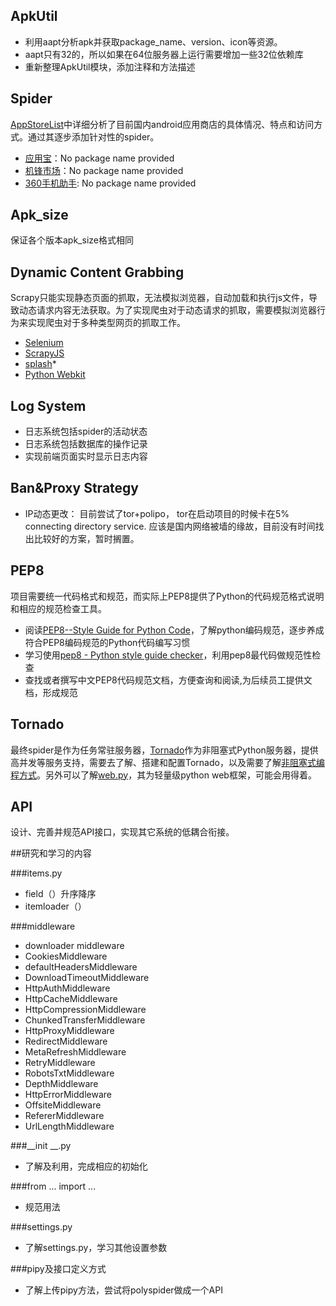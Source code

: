 ## ApkUtil
*	利用aapt分析apk并获取package_name、version、icon等资源。
*	aapt只有32的，所以如果在64位服务器上运行需要增加一些32位依赖库
*	重新整理ApkUtil模块，添加注释和方法描述

## Spider
[AppStoreList]中详细分析了目前国内android应用商店的具体情况、特点和访问方式。通过其逐步添加针对性的spider。

*   [应用宝]：No package name provided
*   [机锋市场]：No package name provided
*   [360手机助手]: No package name provided

## Apk_size
保证各个版本apk_size格式相同
## Dynamic Content Grabbing
Scrapy只能实现静态页面的抓取，无法模拟浏览器，自动加载和执行js文件，导致动态请求内容无法获取。为了实现爬虫对于动态请求的抓取，需要模拟浏览器行为来实现爬虫对于多种类型网页的抓取工作。
*	[Selenium]
*	[ScrapyJS]
*	[splash]*
*	[Python Webkit]

## Log System
*	日志系统包括spider的活动状态
*	日志系统包括数据库的操作记录
*	实现前端页面实时显示日志内容

## Ban&Proxy Strategy
*	IP动态更改： 目前尝试了tor+polipo， tor在启动项目的时候卡在5% connecting directory service. 应该是国内网络被墙的缘故，目前没有时间找出比较好的方案，暂时搁置。

## PEP8
项目需要统一代码格式和规范，而实际上PEP8提供了Python的代码规范格式说明和相应的规范检查工具。

*	阅读[PEP8--Style Guide for Python Code]，了解python编码规范，逐步养成符合PEP8编码规范的Python代码编写习惯
*	学习使用[pep8 - Python style guide checker]，利用pep8最代码做规范性检查
*	查找或者撰写中文PEP8代码规范文档，方便查询和阅读,为后续员工提供文档，形成规范

## Tornado
最终spider是作为任务常驻服务器，[Tornado]作为非阻塞式Python服务器，提供高并发等服务支持，需要去了解、搭建和配置Tornado，以及需要了解[非阻塞式编程方式]。另外可以了解[web.py]，其为轻量级python web框架，可能会用得着。

## API
设计、完善并规范API接口，实现其它系统的低耦合衔接。

##研究和学习的内容

###items.py
*	field（）升序降序
*	itemloader（）

###middleware
*	downloader middleware
*	CookiesMiddleware
*	defaultHeadersMiddleware
*	DownloadTimeoutMiddleware
*	HttpAuthMiddleware
*	HttpCacheMiddleware
*	HttpCompressionMiddleware
*	ChunkedTransferMiddleware
*	HttpProxyMiddleware
*	RedirectMiddleware
*	MetaRefreshMiddleware
*	RetryMiddleware
*	RobotsTxtMiddleware
*	DepthMiddleware
*	HttpErrorMiddleware
*	OffsiteMiddleware
*	RefererMiddleware
*	UrlLengthMiddleware

###__init __.py
*	了解及利用，完成相应的初始化

###from ... import ...
*	规范用法

###settings.py
*	了解settings.py，学习其他设置参数

###pipy及接口定义方式
*	了解上传pipy方法，尝试将polyspider做成一个API

[aapt]:https://code.google.com/p/android-apktool/
[Selenium]:http://www.seleniumhq.org/
[ScrapyJS]:https://github.com/scrapinghub/scrapyjs
[Python Webkit]: http://www.gnu.org/software/pythonwebkit/
[splash]: https://github.com/scrapinghub/splash

[非阻塞式编程方式]:http://cnodejs.org/topic/4f50dd9798766f5a610b808a
[Tornado]:http://www.tornadoweb.org/en/stable/
[AppStoreList]:https://github.com/wh1100717/PolySpider/blob/master/APP_STORE_LIST.md
[web.py]:http://webpy.org/

[小米商店]:http://app.xiaomi.com/
[天翼空间]:http://www.189store.com/soft.html
[移动应用商店]:http://mm.10086.cn/
[沃商店]:http://store.wo.com.cn/
[应用宝]:http://android.myapp.com/
[91助手]:http://apk.91.com/
[百度应用]:http://as.baidu.com/
[机锋市场]:http://apk.gfan.com/
[360手机助手]:http://zhushou.360.cn/
[智汇云应用市场]:http://app.vmall.com/
[木蚂蚁应用市场]:http://www.mumayi.com/
[安卓市场]:http://apk.hiapk.com/
[拇指玩]:http://www.muzhiwan.com/
[Google Paly China]:https://play.google.com/store

[PEP8--Style Guide for Python Code]:http://www.python.org/dev/peps/pep-0008/
[pep8 - Python style guide checker]:https://pypi.python.org/pypi/pep8
